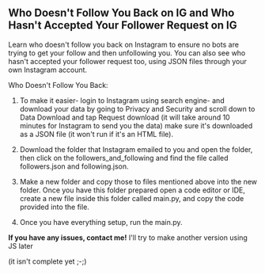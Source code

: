 Who Doesn't Follow You Back on IG and Who Hasn't Accepted Your Follower Request on IG
-----------------------------------------------------------------------------------------
Learn who doesn't follow you back on Instagram to ensure no bots are trying to get your follow and then unfollowing you. 
You can also see who hasn't accepted your follower request too, using JSON files through your own Instagram account. 

Who Doesn't Follow You Back: 

1. To make it easier- login to Instagram using search engine- and download your data by going to Privacy and Security and scroll down to Data Download and tap Request download (it will take around 10 minutes for Instagram to send you the data) make sure it's downloaded as a JSON file (it won't run if it's an HTML file).

2. Download the folder that Instagram emailed to you and open the folder, then click on the followers_and_following and find the file called followers.json and following.json. 

3. Make a new folder and copy those to files mentioned above into the new folder. Once you have this folder prepared open a code editor or IDE, create a new file inside this folder called main.py, and copy the code provided into the file. 

4. Once you have everything setup, run the main.py.

**If you have any issues, contact me!** I'll try to make another version using JS later


(it isn't complete yet ;-;)
